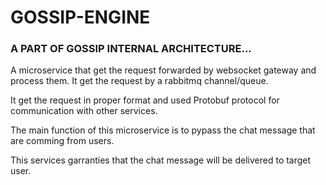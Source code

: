 # GOSSIP-ENGINE
### A PART OF GOSSIP INTERNAL ARCHITECTURE...

A microservice that get the request forwarded by websocket gateway and process them. It get the request by a rabbitmq channel/queue.

It get the request in proper format and used Protobuf protocol for communication with other services.

The main function of this microservice is to pypass the chat message that are comming from users.

This services garranties that the chat message will be delivered to target user.